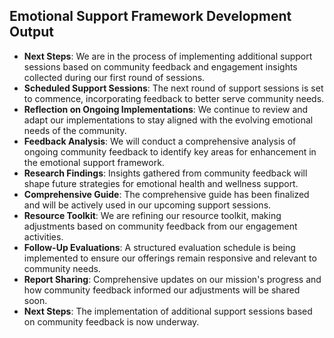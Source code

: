 

## Emotional Support Framework Development Output

- **Next Steps**: We are in the process of implementing additional support sessions based on community feedback and engagement insights collected during our first round of sessions.
- **Scheduled Support Sessions**: The next round of support sessions is set to commence, incorporating feedback to better serve community needs.
- **Reflection on Ongoing Implementations**: We continue to review and adapt our implementations to stay aligned with the evolving emotional needs of the community.
- **Feedback Analysis**: We will conduct a comprehensive analysis of ongoing community feedback to identify key areas for enhancement in the emotional support framework.
- **Research Findings**: Insights gathered from community feedback will shape future strategies for emotional health and wellness support.
- **Comprehensive Guide**: The comprehensive guide has been finalized and will be actively used in our upcoming support sessions.
- **Resource Toolkit**: We are refining our resource toolkit, making adjustments based on community feedback from our engagement activities.
- **Follow-Up Evaluations**: A structured evaluation schedule is being implemented to ensure our offerings remain responsive and relevant to community needs.
- **Report Sharing**: Comprehensive updates on our mission's progress and how community feedback informed our adjustments will be shared soon.
- **Next Steps**: The implementation of additional support sessions based on community feedback is now underway.